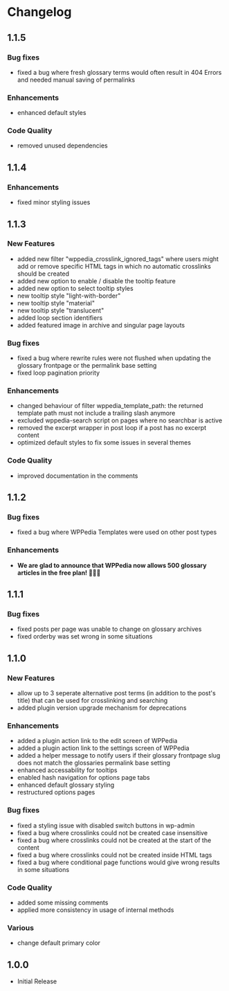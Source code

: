 # Changelog

## 1.1.5
### Bug fixes
- fixed a bug where fresh glossary terms would often result in 404 Errors and needed manual saving of permalinks

### Enhancements
- enhanced default styles

### Code Quality
- removed unused dependencies

## 1.1.4
### Enhancements
- fixed minor styling issues

## 1.1.3
### New Features
- added new filter "wppedia_crosslink_ignored_tags" where users might add or remove specific HTML tags in which no automatic crosslinks should be created
- added new option to enable / disable the tooltip feature
- added new option to select tooltip styles
- new tooltip style "light-with-border"
- new tooltip style "material"
- new tooltip style "translucent"
- added loop section identifiers
- added featured image in archive and singular page layouts

### Bug fixes
- fixed a bug where rewrite rules were not flushed when updating the glossary frontpage or the permalink base setting
- fixed loop pagination priority

### Enhancements
- changed behaviour of filter wppedia_template_path: the returned template path must not include a trailing slash anymore
- excluded wppedia-search script on pages where no searchbar is active
- removed the excerpt wrapper in post loop if a post has no excerpt content
- optimized default styles to fix some issues in several themes

### Code Quality
- improved documentation in the comments

## 1.1.2
### Bug fixes
- fixed a bug where WPPedia Templates were used on other post types

### Enhancements
- **We are glad to announce that WPPedia now allows 500 glossary articles in the free plan! 🎉🎉🎉**

## 1.1.1
### Bug fixes
- fixed posts per page was unable to change on glossary archives
- fixed orderby was set wrong in some situations

## 1.1.0
### New Features
- allow up to 3 seperate alternative post terms (in addition to the post's title) that can be used for crosslinking and searching
- added plugin version upgrade mechanism for deprecations

### Enhancements
- added a plugin action link to the edit screen of WPPedia
- added a plugin action link to the settings screen of WPPedia
- added a helper message to notify users if their glossary frontpage slug does not match the glossaries permalink base setting
- enhanced accessability for tooltips
- enabled hash navigation for options page tabs
- enhanced default glossary styling
- restructured options pages

### Bug fixes
- fixed a styling issue with disabled switch buttons in wp-admin
- fixed a bug where crosslinks could not be created case insensitive
- fixed a bug where crosslinks could not be created at the start of the content
- fixed a bug where crosslinks could not be created inside HTML tags
- fixed a bug where conditional page functions would give wrong results in some situations

### Code Quality
- added some missing comments
- applied more consistency in usage of internal methods

### Various
- change default primary color

## 1.0.0
- Initial Release